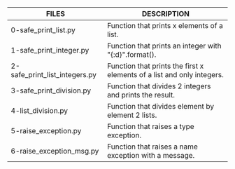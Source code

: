 | FILES  | DESCRIPTION |
| ------------- | ------------- |
| 0-safe_print_list.py | Function that prints x elements of a list. |
| 1-safe_print_integer.py | Function that prints an integer with "{:d}".format(). |
| 2-safe_print_list_integers.py | Function that prints the first x elements of a list and only integers.|
| 3-safe_print_division.py | Function that divides 2 integers and prints the result. |
| 4-list_division.py | Function that divides element by element 2 lists. |
| 5-raise_exception.py | Function that raises a type exception.|
| 6-raise_exception_msg.py | Function that raises a name exception with a message.|